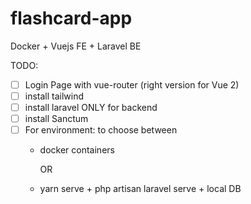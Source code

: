 # flashcard-app
Docker + Vuejs FE + Laravel BE


TODO:
- [ ] Login Page with vue-router (right version for Vue 2)
- [ ] install tailwind
- [ ] install laravel ONLY for backend
- [ ] install Sanctum
- [ ] For environment: to choose between 
  - docker containers

    OR 
  
  - yarn serve + php artisan laravel serve + local DB

